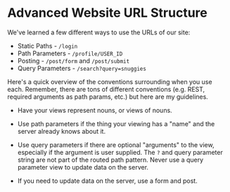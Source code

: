 # Advanced Website URL Structure

We've learned a few different ways to use the URLs of our site:

* Static Paths - `/login`
* Path Parameters - `/profile/USER_ID`
* Posting - `/post/form` and `/post/submit`
* Query Parameters - `/search?query=snuggies`

Here's a quick overview of the conventions surrounding when you use each.
Remember, there are tons of different conventions (e.g. REST, required arguments as path params, etc.) but here are my guidelines.

*   Have your views represent nouns, or views of nouns.

*   Use path parameters if the thing your viewing has a "name" and the server already knows about it.

*   Use query parameters if there are optional "arguments" to the view, especially if the argument is user supplied.
    The `?` and query parameter string are not part of the routed path pattern.
    Never use a query parameter view to update data on the server.

*   If you need to update data on the server, use a form and post.
